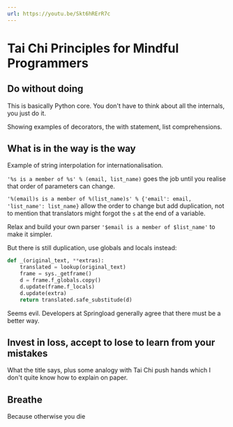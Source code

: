 ```yaml
---
url: https://youtu.be/Skt6hRErR7c
---
```


# Tai Chi Principles for Mindful Programmers

## Do without doing

This is basically Python core. You don't have to think about all the internals, you just do it.

Showing examples of decorators, the with statement, list comprehensions.

## What is in the way is the way

Example of string interpolation for internationalisation.

`'%s is a member of %s' % (email, list_name)` goes the job until you realise that order of parameters can change.

`'%(email)s is a member of %(list_name)s' % {'email': email, 'list_name': list_name}` allow the order to change but add duplication, not to mention that translators might forgot the `s` at the end of a variable.

Relax and build your own parser `'$email is a member of $list_name'` to make it simpler.

But there is still duplication, use globals and locals instead:

```python
def _(original_text, **extras):
	translated = lookup(original_text)
	frame = sys._getframe()
	d = frame.f_globals.copy()
	d.update(frame.f_locals)
	d.update(extra)
	return translated.safe_substitude(d)
```

Seems evil. Developers at Springload generally agree that there must be a better way.

## Invest in loss, accept to lose to learn from your mistakes

What the title says, plus some analogy with Tai Chi push hands which I don't quite know how to explain on paper.

## Breathe

Because otherwise you die